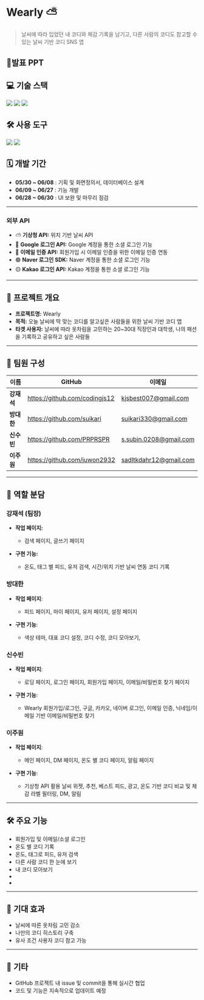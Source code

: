 # Wearly ⛅ 
> 날씨에 따라 입었던 내 코디와 체감 기록을 남기고, 다른 사람의 코디도 참고할 수 있는 날씨 기반 코디 SNS 앱 

##  📑발표 PPT



## 💻 기술 스택
<div>
  <img src="https://img.shields.io/badge/flutter-02569B?style=for-the-badge&logo=flutter&logoColor=white">
  <img src="https://img.shields.io/badge/firebase-DD2C00?style=for-the-badge&logo=firebase&logoColor=white">
  <img src="https://img.shields.io/badge/dart-0175C2?style=for-the-badge&logo=dart&logoColor=white">
</div>

## 🛠 사용 도구
<div>
  <img src="https://img.shields.io/badge/androidstudio-3DDC84?style=for-the-badge&logo=androidstudio&logoColor=white">
  <img src="https://img.shields.io/badge/figma-F24E1E?style=for-the-badge&logo=figma&logoColor=white">

</div>

## 🗓 개발 기간

- **05/30 ~ 06/08** : 기획 및 화면정의서, 데이터베이스 설계  
- **06/09 ~ 06/27** : 기능 개발  
- **06/28 ~ 06/30** : UI 보완 및 마무리 점검

---


### 외부 API
- ⛅  **기상청 API:** 위치 기반 날씨 API
- 🔐 **Google 로그인 API:** Google 계정을 통한 소셜 로그인 기능
- 📩 **이메일 인증 API:** 회원가입 시 이메일 인증을 위한 이메일 인증 연동
- 🟢 **Naver 로그인 SDK:** Naver 계정을 통한 소셜 로그인 기능
- 🟡 **Kakao 로그인 API:** Kakao 계정을 통한 소셜 로그인 기능

---

## 📌 프로젝트 개요

- **프로젝트명:** Wearly
- **목적:** 오늘 날씨에 딱 맞는 코디를 알고싶은 사람들을 위한 날씨 기반 코디 앱
- **타겟 사용자:** 날씨에 따라 옷차림을 고민하는 20~30대 직장인과 대학생, 나의 패션을 기록하고 공유하고 싶은 사람들

---

## 👥 팀원 구성

| 이름 | GitHub | 이메일 |
|------|--------|--------|
| **강재석** | https://github.com/codingjs12 | kjsbest007@gmail.com |
| **방대한** | https://github.com/suikari | suikari330@gmail.com |
| **신수빈** | https://github.com/PRPRSPR | s.subin.0208@gmail.com |
| **이주원** | https://github.com/juwon2932 | sadltkdahr12@gmail.com |

---

## 👥 역할 분담

 ### 강재석 (팀장)
- **작업 페이지:**
   - 검색 페이지, 글쓰기 페이지

- **구현 기능:**
  - 온도, 태그 별 피드, 유저 검색, 시간/위치 기반 날씨 연동 코디 기록

 ### 방대한
- **작업 페이지**:
   - 피드 페이지, 마이 페이지, 유저 페이지, 설정 페이지
 
- **구현 기능**:
  - 색상 테마, 대표 코디 설정, 코디 수정, 코디 모아보기, 

### 신수빈
 - **작업 페이지**:
     - 로딩 페이지, 로그인 페이지, 회원가입 페이지, 이메일/비밀번호 찾기 페이지

- **구현 기능**:
   - Wearly 회원가입/로그인, 구글, 카카오, 네이버 로그인, 이메일 인증, 닉네임/이메일 기반 이메일/비밀번호 찾기
  
### 이주원
- **작업 페이지**:
  - 메인 페이지, DM 페이지, 온도 별 코디 페이지, 알림 페이지
    
- **구현 기능**:
  - 기상청 API 활용 날씨 위젯, 추천, 베스트 피드, 광고, 온도 기반 코디 비교 및 체감 라벨 필터링, DM, 알림

---

## 🛠️ 주요 기능

- 회원가입 및 이메일/소셜 로그인
- 온도 별 코디 기록
- 온도, 태그로 피드, 유저 검색
- 다른 사람 코디 한 눈에 보기
- 내 코디 모아보기
- 
- 

---


## 🎯 기대 효과

- 날씨에 따른 옷차림 고민 감소
- 나만의 코디 히스토리 구축
- 유사 조건 사용자 코디 참고 가능

---

## 📎 기타

- GitHub 프로젝트 내 issue 및 commit을 통해 실시간 협업  
- 코드 및 기능은 지속적으로 업데이트 예정  

